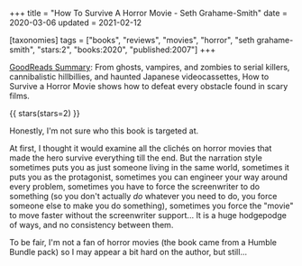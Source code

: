 +++
title = "How To Survive A Horror Movie - Seth Grahame-Smith"
date = 2020-03-06
updated = 2021-02-12

[taxonomies]
tags = ["books", "reviews", "movies", "horror", "seth grahame-smith", 
"stars:2", "books:2020", "published:2007"]
+++

[GoodReads Summary](https://www.goodreads.com/book/show/293217.How_to_Survive_a_Horror_Movie):
From ghosts, vampires, and zombies to serial killers, cannibalistic
hillbillies, and haunted Japanese videocassettes, How to Survive a Horror
Movie shows how to defeat every obstacle found in scary films.

<!-- more -->

{{ stars(stars=2) }}

Honestly, I'm not sure who this book is targeted at.

At first, I thought it would examine all the clichés on horror movies that
made the hero survive everything till the end. But the narration style
sometimes puts you as just someone living in the same world, sometimes it puts
you as the protagonist, sometimes you can engineer your way around every
problem, sometimes you have to force the screenwriter to do something (so you
don't actually _do_ whatever you need to do, you force someone else to make
you do something), sometimes you force the "movie" to move faster without the
screenwriter support... It is a huge hodgepodge of ways, and no consistency
between them.

To be fair, I'm not a fan of horror movies (the book came from a Humble Bundle
pack) so I may appear a bit hard on the author, but still...
